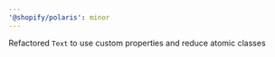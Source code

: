 ```yaml
---
'@shopify/polaris': minor
---
```


Refactored `Text` to use custom properties and reduce atomic classes
